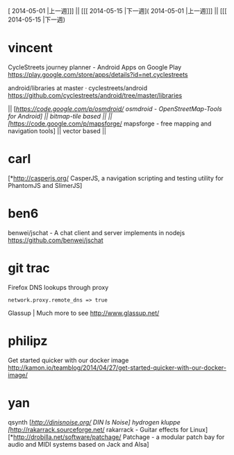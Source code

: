 [ 2014-05-01 |上一週]]] || [[[ 2014-05-15 |下一週]( 2014-05-01 |上一週]]] || [[[ 2014-05-15 |下一週)



# vincent

CycleStreets journey planner - Android Apps on Google Play
<https://play.google.com/store/apps/details?id=net.cyclestreets>  

android/libraries at master · cyclestreets/android
<https://github.com/cyclestreets/android/tree/master/libraries>  

|| [*<https://code.google.com/p/osmdroid/>   osmdroid - OpenStreetMap-Tools for Android] || bitmap-tile based ||
|| [*<https://code.google.com/p/mapsforge/>    mapsforge - free mapping and navigation tools] || vector based ||

# carl

[*<http://casperjs.org/>   CasperJS, a navigation scripting and testing utility for PhantomJS and SlimerJS]

# ben6

benwei/jschat - A chat client and server implements in nodejs
<https://github.com/benwei/jschat>  

# git trac

Firefox DNS lookups through proxy


    network.proxy.remote_dns => true


Glassup | Much more to see
<http://www.glassup.net/>  
# philipz

Get started quicker with our docker image
<http://kamon.io/teamblog/2014/04/27/get-started-quicker-with-our-docker-image/>  

# yan

qsynth
[*<http://dinisnoise.org/>   DIN Is Noise]
hydrogen
kluppe
[*<http://rakarrack.sourceforge.net/>   rakarrack - Guitar effects for Linux]
[*<http://drobilla.net/software/patchage/>   Patchage - a modular patch bay for audio and MIDI systems based on Jack and Alsa]